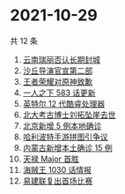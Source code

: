 # 2021-10-29

共 12 条

<!-- BEGIN -->
<!-- 最后更新时间 Fri Oct 29 2021 01:17:36 GMT+0800 (China Standard Time) -->

1. [云南瑞丽否认长期封城](https://www.zhihu.com/search?q=瑞丽)
1. [沙丘导演官宣第二部](https://www.zhihu.com/search?q=沙丘)
1. [王者荣耀对原神致歉](https://www.zhihu.com/search?q=原神)
1. [一人之下 583 话更新](https://www.zhihu.com/search?q=一人之下)
1. [英特尔 12 代酷睿处理器](https://www.zhihu.com/search?q=12代酷睿)
1. [北大考古博士刘拓坠崖去世](https://www.zhihu.com/search?q=刘拓)
1. [北京新增 5 例本地确诊](https://www.zhihu.com/search?q=北京疫情)
1. [哈利波特手游拼图引争议](https://www.zhihu.com/search?q=哈利波特魔法觉醒)
1. [内蒙古新增本土确诊 15 例](https://www.zhihu.com/search?q=内蒙古疫情)
1. [天禄 Major 首胜](https://www.zhihu.com/search?q=tyloo)
1. [海贼王 1030 话情报](https://www.zhihu.com/search?q=海贼王)
1. [易建联复出首场比赛](https://www.zhihu.com/search?q=易建联)

<!-- END -->
